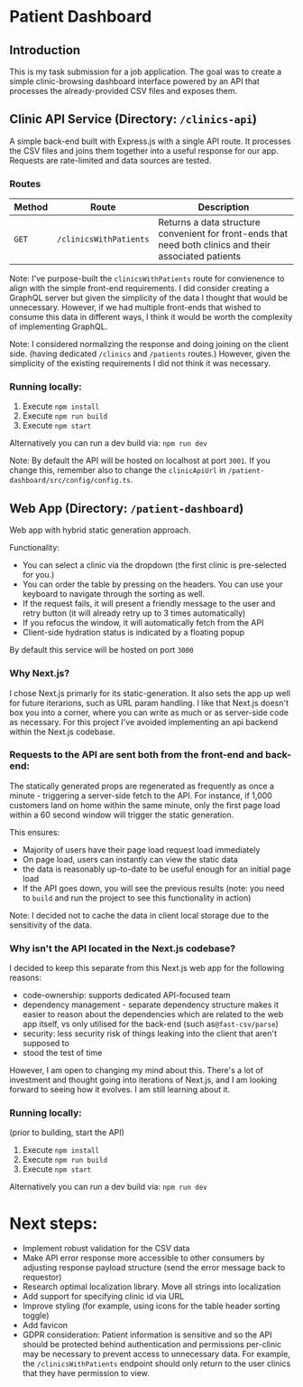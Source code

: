 # Patient Dashboard
## Introduction
This is my task submission for a job application. The goal was to create a simple clinic-browsing dashboard interface  powered by an API that processes the already-provided CSV files and exposes them.

## Clinic API Service (Directory: `/clinics-api`)
  A simple back-end built with Express.js with a single API route. It processes the CSV files and joins them together into a useful response for our app. Requests are rate-limited and data sources are  tested.


  ### Routes
  | Method | Route                | Description  |
  | ------ | ------------------- | ------------ |
  `GET` | `/clinicsWithPatients` | Returns a data structure convenient for front-ends that need both clinics and their associated patients

  Note: I've purpose-built the  `clinicsWithPatients` route for convienence to align with the simple front-end requirements. I did consider creating a GraphQL server but given the simplicity of the data I thought that would be unnecessary. However, if we had multiple front-ends that wished to consume this data in different ways, I think it would be worth the complexity of implementing GraphQL.

  Note: I considered normalizing the response and doing joining on the client side. (having dedicated `/clinics` and `/patients` routes.) However, given the simplicity of the existing requirements I did not think it was necessary.

  ### Running locally:
  1. Execute `npm install`
  2. Execute `npm run build`
  3. Execute `npm start`

  Alternatively you can run a dev build via: `npm run dev`   

  Note: By default the API will be hosted on localhost at port `3001`. If you change this, remember also to change the `clinicApiUrl` in `/patient-dashboard/src/config/config.ts`.

  ## Web App (Directory: `/patient-dashboard`)
  Web app with hybrid static generation approach.
  
  Functionality:
  - You can select a clinic via the dropdown (the first clinic is pre-selected for you.)
  - You can order the table by pressing on the headers. You can use your keyboard to navigate through the sorting as well.
  - If the request fails, it will present a friendly message to the user and retry button (it will already retry up to 3 times automatically)
  - If you refocus the window, it will automatically fetch from the API
  - Client-side hydration status is indicated by a floating popup

  By default this service will be hosted on port `3000`

  ### Why Next.js?
  I chose Next.js primarly for its static-generation. It also sets the app up well for future iterarions, such as URL param handling. I like that Next.js doesn't box you into a corner, where you can write as much or as server-side code as necessary. For this project I've avoided implementing an api backend within the Next.js codebase.

  ### Requests to the API are sent both from the front-end and back-end:
  The statically generated props are regenerated as frequently as once a minute - triggering a server-side fetch to the API. For instance, if 1,000 customers land on home within the same minute, only the first page load within a 60 second window will trigger the static generation.
  
  This ensures:
   - Majority of users have their page load request load immediately
   - On page load, users can instantly can view the static data
   - the data is reasonably up-to-date to be useful enough for an initial page load
   - If the API goes down, you will see the previous results (note: you need to `build` and run the project to see this functionality in action)

  Note: I decided not to cache the data in client local storage due to the sensitivity of the data.

  ### Why isn't the API located in the Next.js codebase?
  I decided to keep this separate from this Next.js web app for the following reasons:
  - code-ownership: supports dedicated API-focused team
  - dependency management - separate dependency structure makes it easier to reason about the dependencies which are related to the web app itself, vs only utilised for the back-end (such as`@fast-csv/parse`)
  - security: less security risk of things leaking into the client that aren't supposed to
  - stood the test of time

  However, I am open to changing my mind about this. There's a lot of investment and thought going into iterations of Next.js, and I am looking forward to seeing how it evolves. I am still learning about it.

### Running locally:
(prior to building, start the API)

1. Execute `npm install`
2. Execute `npm run build`
3. Execute `npm start`

Alternatively you can run a dev build via: `npm run dev`

# Next steps:
 - Implement robust validation for the CSV data
 - Make API error response more accessible to other consumers by adjusting response payload structure (send the error message back to requestor)
 - Research optimal localization library. Move all strings into localization
 - Add support for specifying clinic id via URL
 - Improve styling (for example, using icons for the table header sorting toggle)
 - Add favicon
 - GDPR consideration: Patient information is sensitive and so the API should be protected behind authentication and permissions per-clinic may be necessary to prevent access to unnecessary data. For example, the `/clinicsWithPatients` endpoint should only return to the user clinics that they have permission to view.

